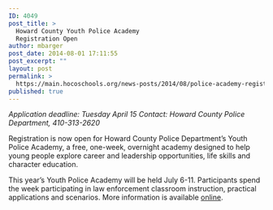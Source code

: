 ```yaml
---
ID: 4049
post_title: >
  Howard County Youth Police Academy
  Registration Open
author: mbarger
post_date: 2014-08-01 17:11:55
post_excerpt: ""
layout: post
permalink: >
  https://main.hocoschools.org/news-posts/2014/08/police-academy-registration/
published: true
---
```

<em>Application deadline: Tuesday April 15</em>
<em>Contact: Howard County Police Department, 410-313-2620</em>

Registration is now open for Howard County Police Department&#8217;s Youth Police Academy, a free, one-week, overnight academy designed to help young people explore career and leadership opportunities, life skills and character education.

This year&#8217;s Youth Police Academy will be held July 6-11. Participants spend the week participating in law enforcement classroom instruction, practical applications and scenarios. More information is available <a href="http://www.countyofhowardmd.us/policeyouth.htm" target="new">online</a>.
